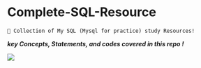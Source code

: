 # Complete-SQL-Resource

```
🎯 Collection of My SQL (Mysql for practice) study Resources!

```
***key Concepts, Statements, and codes covered in this repo !***

<img width="" src="https://github.com/vivekkpatil7/Complete-SQL-Resource/blob/ed142ca3de9880746103aca21224c6be18ff9d6d/images/1032.jpg" />


